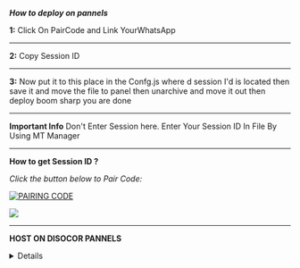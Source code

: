 ***How to deploy on pannels***

**1:** Click On PairCode and Link YourWhatsApp
___
**2:** Copy Session ID
___
**3:** Now put it to this place in the
Confg.js where d session I'd is located then save it and move the file to panel then unarchive and move it out then deploy boom sharp you are done
___
**Important Info**
Don't Enter Session here.
Enter Your Session ID In File By Using MT Manager
___

**How to get Session ID ?**


*_Click the button below to Pair Code:_*

  <a href="https://session-testing-e48a9a3aba26.herokuapp.com/"><img title="PAIRING CODE" src="https://img.shields.io/badge/PAIR CODE-TOFAN-MDh?color=darkblue&style=for-the-badge&logo=stackshare"></a>
  

<a><img src='https://i.imgur.com/LyHic3i.gif'/>

 ___  

**HOST ON DISOCOR PANNELS**
<details>
<summary>CLICK FOR MORE</summary>
<a href="https://github.com/Qadeer-bhai/TOFAN-BRAND/archive/refs/heads/main.zip"><img src="https://img.shields.io/badge/DOWNLOAD%20FILES-yellow" alt="Rainhost Files" width="150"></a>

